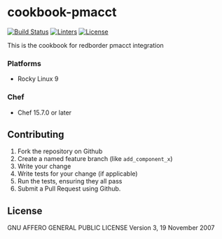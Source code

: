 # cookbook-pmacct
[![Build Status][build-shield]][build-url]
[![Linters][linters-shield]][linters-url]
[![License][license-shield]][license-url]

<!-- Badges -->
[build-shield]: https://github.com/redBorder/cookbook-pmacct/actions/workflows/rpm.yml/badge.svg?branch=master
[build-url]: https://github.com/redBorder/cookbook-pmacct/actions/workflows/rpm.yml?query=branch%3Amaster
[linters-shield]: https://github.com/redBorder/cookbook-pmacct/actions/workflows/lint.yml/badge.svg?event=push
[linters-url]: https://github.com/redBorder/cookbook-pmacct/actions/workflows/lint.yml
[license-shield]: https://img.shields.io/badge/license-AGPLv3-blue.svg
[license-url]: https://github.com/cookbook-pmacct/blob/HEAD/LICENSE

This is the cookbook for redborder pmacct integration

### Platforms

- Rocky Linux 9

### Chef

- Chef 15.7.0 or later

## Contributing

1. Fork the repository on Github
2. Create a named feature branch (like `add_component_x`)
3. Write your change
4. Write tests for your change (if applicable)
5. Run the tests, ensuring they all pass
6. Submit a Pull Request using Github.

## License

GNU AFFERO GENERAL PUBLIC LICENSE Version 3, 19 November 2007
